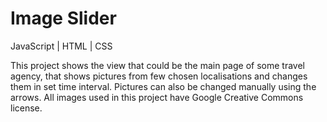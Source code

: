 # Image Slider
JavaScript | HTML | CSS

This project shows the view that could be the main page of some travel agency, that shows pictures from few chosen localisations and changes them in set time interval. Pictures can also be changed manually using the arrows. All images used in this project have Google Creative Commons license.
